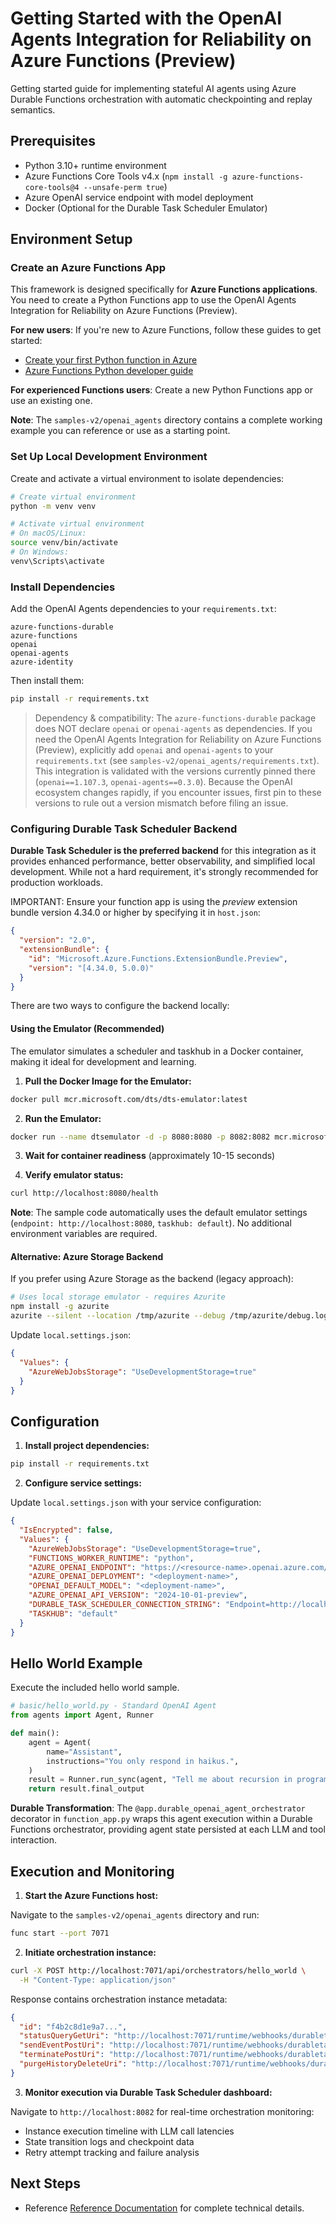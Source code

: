 # Getting Started with the OpenAI Agents Integration for Reliability on Azure Functions (Preview)

Getting started guide for implementing stateful AI agents using Azure Durable Functions orchestration with automatic checkpointing and replay semantics.

## Prerequisites

- Python 3.10+ runtime environment
- Azure Functions Core Tools v4.x (`npm install -g azure-functions-core-tools@4 --unsafe-perm true`)
- Azure OpenAI service endpoint with model deployment
- Docker (Optional for the Durable Task Scheduler Emulator)

## Environment Setup

### Create an Azure Functions App

This framework is designed specifically for **Azure Functions applications**. You need to create a Python Functions app to use the OpenAI Agents Integration for Reliability on Azure Functions (Preview).

**For new users**: If you're new to Azure Functions, follow these guides to get started:
- [Create your first Python function in Azure](https://learn.microsoft.com/en-us/azure/azure-functions/create-first-function-vs-code-python)
- [Azure Functions Python developer guide](https://learn.microsoft.com/en-us/azure/azure-functions/functions-reference-python)

**For experienced Functions users**: Create a new Python Functions app or use an existing one.

**Note**: The `samples-v2/openai_agents` directory contains a complete working example you can reference or use as a starting point.

### Set Up Local Development Environment

Create and activate a virtual environment to isolate dependencies:

```bash
# Create virtual environment
python -m venv venv

# Activate virtual environment
# On macOS/Linux:
source venv/bin/activate
# On Windows:
venv\Scripts\activate
```

### Install Dependencies

Add the OpenAI Agents dependencies to your `requirements.txt`:

```
azure-functions-durable
azure-functions
openai
openai-agents
azure-identity
```

Then install them:

```bash
pip install -r requirements.txt
```

> Dependency & compatibility: The `azure-functions-durable` package does NOT declare `openai` or `openai-agents` as dependencies. If you need the OpenAI Agents Integration for Reliability on Azure Functions (Preview), explicitly add `openai` and `openai-agents` to your `requirements.txt` (see `samples-v2/openai_agents/requirements.txt`). This integration is validated with the versions currently pinned there (`openai==1.107.3`, `openai-agents==0.3.0`). Because the OpenAI ecosystem changes rapidly, if you encounter issues, first pin to these versions to rule out a version mismatch before filing an issue.

### Configuring Durable Task Scheduler Backend

**Durable Task Scheduler is the preferred backend** for this integration as it provides enhanced performance, better observability, and simplified local development. While not a hard requirement, it's strongly recommended for production workloads.

IMPORTANT: Ensure your function app is using the *preview* extension bundle version 4.34.0 or higher by specifying it in `host.json`:

```json
{
  "version": "2.0",
  "extensionBundle": {
    "id": "Microsoft.Azure.Functions.ExtensionBundle.Preview",
    "version": "[4.34.0, 5.0.0)"
  }
}
```

There are two ways to configure the backend locally:

#### Using the Emulator (Recommended)

The emulator simulates a scheduler and taskhub in a Docker container, making it ideal for development and learning.

1. **Pull the Docker Image for the Emulator:**
```bash
docker pull mcr.microsoft.com/dts/dts-emulator:latest
```

2. **Run the Emulator:**
```bash
docker run --name dtsemulator -d -p 8080:8080 -p 8082:8082 mcr.microsoft.com/dts/dts-emulator:latest
```

3. **Wait for container readiness** (approximately 10-15 seconds)

4. **Verify emulator status:**
```bash
curl http://localhost:8080/health
```

**Note**: The sample code automatically uses the default emulator settings (`endpoint: http://localhost:8080`, `taskhub: default`). No additional environment variables are required.

#### Alternative: Azure Storage Backend

If you prefer using Azure Storage as the backend (legacy approach):

```bash
# Uses local storage emulator - requires Azurite
npm install -g azurite
azurite --silent --location /tmp/azurite --debug /tmp/azurite/debug.log
```

Update `local.settings.json`:
```json
{
  "Values": {
    "AzureWebJobsStorage": "UseDevelopmentStorage=true"
  }
}
```

## Configuration

1. **Install project dependencies:**

```bash
pip install -r requirements.txt
```

2. **Configure service settings:**

Update `local.settings.json` with your service configuration:

```json
{
  "IsEncrypted": false,
  "Values": {
    "AzureWebJobsStorage": "UseDevelopmentStorage=true",
    "FUNCTIONS_WORKER_RUNTIME": "python",
    "AZURE_OPENAI_ENDPOINT": "https://<resource-name>.openai.azure.com/",
    "AZURE_OPENAI_DEPLOYMENT": "<deployment-name>",
    "OPENAI_DEFAULT_MODEL": "<deployment-name>",
    "AZURE_OPENAI_API_VERSION": "2024-10-01-preview",
    "DURABLE_TASK_SCHEDULER_CONNECTION_STRING": "Endpoint=http://localhost:8080;Authentication=None;",
    "TASKHUB": "default"
  }
}
```

## Hello World Example

Execute the included hello world sample.

```python
# basic/hello_world.py - Standard OpenAI Agent
from agents import Agent, Runner

def main():
    agent = Agent(
        name="Assistant",
        instructions="You only respond in haikus.",
    )
    result = Runner.run_sync(agent, "Tell me about recursion in programming.")
    return result.final_output
```

**Durable Transformation**: The `@app.durable_openai_agent_orchestrator` decorator in `function_app.py` wraps this agent execution within a Durable Functions orchestrator, providing agent state persisted at each LLM and tool interaction.

## Execution and Monitoring

1. **Start the Azure Functions host:**

Navigate to the `samples-v2/openai_agents` directory and run:

```bash
func start --port 7071
```

2. **Initiate orchestration instance:**

```bash
curl -X POST http://localhost:7071/api/orchestrators/hello_world \
  -H "Content-Type: application/json"
```

Response contains orchestration instance metadata:

```json
{
  "id": "f4b2c8d1e9a7...",
  "statusQueryGetUri": "http://localhost:7071/runtime/webhooks/durabletask/instances/f4b2c8d1e9a7...",
  "sendEventPostUri": "http://localhost:7071/runtime/webhooks/durabletask/instances/f4b2c8d1e9a7.../raiseEvent/{eventName}",
  "terminatePostUri": "http://localhost:7071/runtime/webhooks/durabletask/instances/f4b2c8d1e9a7.../terminate",
  "purgeHistoryDeleteUri": "http://localhost:7071/runtime/webhooks/durabletask/instances/f4b2c8d1e9a7..."
}
```

3. **Monitor execution via Durable Task Scheduler dashboard:**

Navigate to `http://localhost:8082` for real-time orchestration monitoring:
- Instance execution timeline with LLM call latencies
- State transition logs and checkpoint data
- Retry attempt tracking and failure analysis

## Next Steps

- Reference [Reference Documentation](reference.md) for complete technical details.